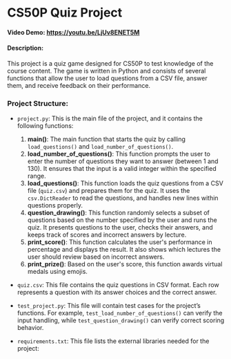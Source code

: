 # CS50P Quiz Project

#### Video Demo:  <https://youtu.be/LjUv8ENET5M>

#### Description:
This project is a quiz game designed for CS50P to test knowledge of the course content. The game is written in Python and consists of several functions that allow the user to load questions from a CSV file, answer them, and receive feedback on their performance.

### Project Structure:
- `project.py`: This is the main file of the project, and it contains the following functions:
  1. **main()**: The main function that starts the quiz by calling `load_questions()` and `load_number_of_questions()`.
  2. **load_number_of_questions()**: This function prompts the user to enter the number of questions they want to answer (between 1 and 130). It ensures that the input is a valid integer within the specified range.
  3. **load_questions()**: This function loads the quiz questions from a CSV file (`quiz.csv`) and prepares them for the quiz. It uses the `csv.DictReader` to read the questions, and handles new lines within questions properly.
  4. **question_drawing()**: This function randomly selects a subset of questions based on the number specified by the user and runs the quiz. It presents questions to the user, checks their answers, and keeps track of scores and incorrect answers by lecture.
  5. **print_score()**: This function calculates the user's performance in percentage and displays the result. It also shows which lectures the user should review based on incorrect answers.
  6. **print_prize()**: Based on the user's score, this function awards virtual medals using emojis.

- `quiz.csv`: This file contains the quiz questions in CSV format. Each row represents a question with its answer choices and the correct answer.

- `test_project.py`: This file will contain test cases for the project’s functions. For example, `test_load_number_of_questions()` can verify the input handling, while `test_question_drawing()` can verify correct scoring behavior.

- `requirements.txt`: This file lists the external libraries needed for the project:

